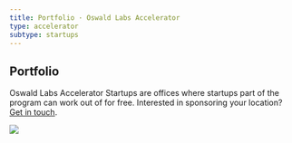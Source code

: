 ```yaml
---
title: Portfolio · Oswald Labs Accelerator
type: accelerator
subtype: startups
---
```


<section class="hero pb-5 big-image">
    <div class="container">
        <div class="row">
            <div class="col-md-6">
				<h1>Portfolio</h1>
				<p class="intro-para">Oswald Labs Accelerator Startups are offices where startups part of the program can work out of for free. Interested in sponsoring your location? <a href="/contact/?department=Accelerator">Get in touch</a>.</p>
			</div>
            <div class="col-md-6 text-right">
                <img role="presentation" src="/images/illustrations/Startups.svg">
            </div>
        </div>
    </div>
</section>